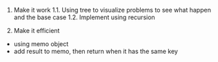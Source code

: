1. Make it work
  1.1. Using tree to visualize problems to see what happen and the base case
  1.2. Implement using recursion
  
2. Make it efficient
- using memo object
- add result to memo, then return when it has the same key